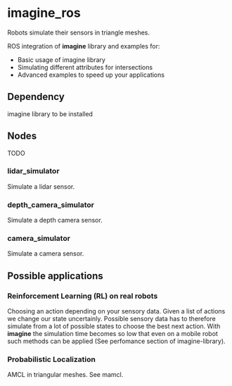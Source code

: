 # imagine_ros

Robots simulate their sensors in triangle meshes.

ROS integration of **imagine** library and examples for:
- Basic usage of imagine library
- Simulating different attributes for intersections
- Advanced examples to speed up your applications 

## Dependency
imagine library to be installed

## Nodes

TODO

### lidar_simulator
Simulate a lidar sensor. 

### depth_camera_simulator
Simulate a depth camera sensor.

### camera_simulator
Simulate a camera sensor.

## Possible applications

### Reinforcement Learning (RL) on real robots

Choosing an action depending on your sensory data. Given a list of actions we change our state uncertainly. Possible sensory data has to therefore simulate from a lot of possible states to choose the best next action. With **imagine** the simulation time becomes so low that even on a mobile robot such methods can be applied (See perfomance section of imagine-library).

### Probabilistic Localization

AMCL in triangular meshes. See mamcl. 




